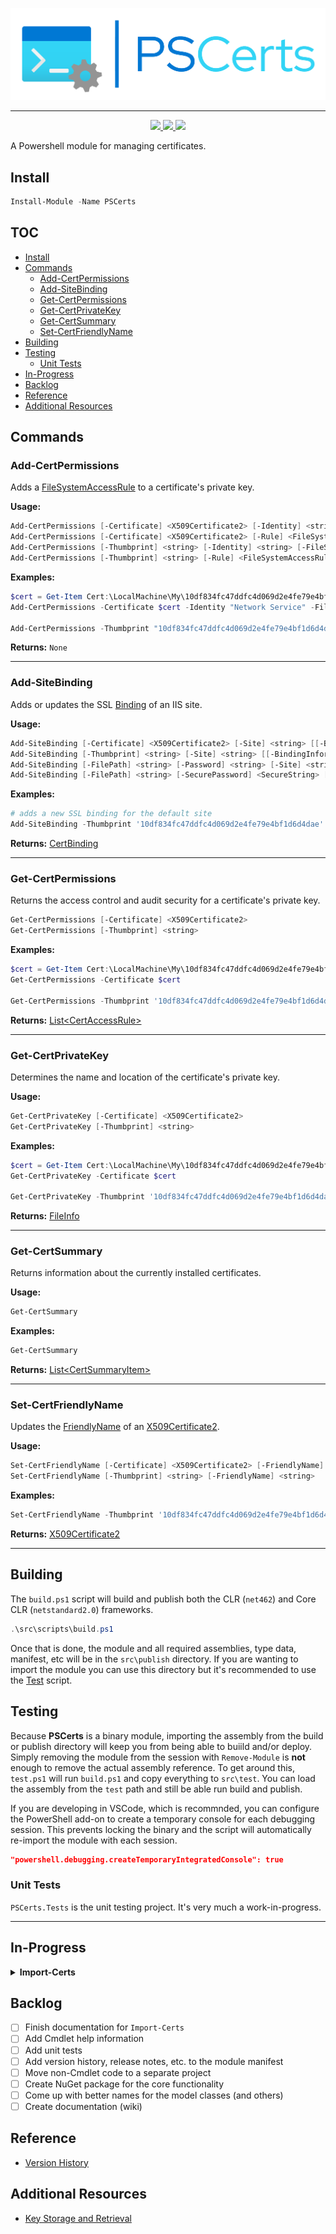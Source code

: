 ﻿<p align="center">
  <img src="images/PSCerts_header_color.png" />
</p>

<hr>

<p align="center">
  <a href="https://www.powershellgallery.com/packages/PSCerts">
    <img src="https://img.shields.io/powershellgallery/p/PSCerts?color=blueviolet&label=PSCerts&logo=powershell&style=for-the-badge"/>
  </a>
  <a href="https://www.powershellgallery.com/packages/PSCerts">
    <img src="https://img.shields.io/powershellgallery/v/PSCerts?color=blue&logo=nuget&style=for-the-badge"/>
  </a>
  <a href="https://www.powershellgallery.com/api/v2/package/PSCerts/0.0.3">
    <img src="https://img.shields.io/powershellgallery/dt/PSCerts?style=for-the-badge&color=blue"/>
  </a>
</p>

A Powershell module for managing certificates.

## Install

```powershell
Install-Module -Name PSCerts
```

## TOC

- [Install](#install)
- [Commands](#commands)
  - [Add-CertPermissions](#add-certpermissions)
  - [Add-SiteBinding](#add-sitebinding)
  - [Get-CertPermissions](#get-certpermissions)
  - [Get-CertPrivateKey](#get-certprivatekey)
  - [Get-CertSummary](#get-certsummary)
  - [Set-CertFriendlyName](#set-certfriendlyname)
- [Building](#building)
- [Testing](#testing)
  - [Unit Tests](#unit-tests)
- [In-Progress](#in-progress)
- [Backlog](#backlog)
- [Reference](#reference)
- [Additional Resources](#additional-resources)

## Commands

### Add-CertPermissions

Adds a [FileSystemAccessRule](https://learn.microsoft.com/en-us/dotnet/api/system.security.accesscontrol.filesystemaccessrule) to a certificate's private key.

**Usage:**

```powershell
Add-CertPermissions [-Certificate] <X509Certificate2> [-Identity] <string> [-FileSystemRights] <FileSystemRights> [[-AccessType] <AccessControlType>]
Add-CertPermissions [-Certificate] <X509Certificate2> [-Rule] <FileSystemAccessRule>
Add-CertPermissions [-Thumbprint] <string> [-Identity] <string> [-FileSystemRights] <FileSystemRights> [[-AccessType] <AccessControlType>]
Add-CertPermissions [-Thumbprint] <string> [-Rule] <FileSystemAccessRule>
```

**Examples:**

```powershell
$cert = Get-Item Cert:\LocalMachine\My\10df834fc47ddfc4d069d2e4fe79e4bf1d6d4dae
Add-CertPermissions -Certificate $cert -Identity "Network Service" -FileSystemRights FullControl -AccessType Allow

Add-CertPermissions -Thumbprint "10df834fc47ddfc4d069d2e4fe79e4bf1d6d4dae" -Identity "Network Service" -FileSystemRights FullControl -AccessType Allow
```

**Returns:** `None`

---

### Add-SiteBinding

Adds or updates the SSL [Binding](https://learn.microsoft.com/en-us/dotnet/api/microsoft.web.administration.binding) of an IIS site.

**Usage:**

```powershell
Add-SiteBinding [-Certificate] <X509Certificate2> [-Site] <string> [[-BindingInformation] <string>] [[-SslFlags] <SslFlags>]
Add-SiteBinding [-Thumbprint] <string> [-Site] <string> [[-BindingInformation] <string>] [[-SslFlags] <SslFlags>]
Add-SiteBinding [-FilePath] <string> [-Password] <string> [-Site] <string> [[-BindingInformation] <string>] [[-SslFlags] <SslFlags>]
Add-SiteBinding [-FilePath] <string> [-SecurePassword] <SecureString> [-Site] <string> [[-BindingInformation] <string>] [[-SslFlags] <SslFlags>]
```

**Examples:**

```powershell
# adds a new SSL binding for the default site
Add-SiteBinding -Thumbprint '10df834fc47ddfc4d069d2e4fe79e4bf1d6d4dae' -Site 'Default Web Site'
```

**Returns:** [CertBinding](./src/PSCerts/Models/CertBinding.cs)

---

### Get-CertPermissions

Returns the access control and audit security for a certificate's private key.

```powershell
Get-CertPermissions [-Certificate] <X509Certificate2>
Get-CertPermissions [-Thumbprint] <string>
```

**Examples:**

```powershell
$cert = Get-Item Cert:\LocalMachine\My\10df834fc47ddfc4d069d2e4fe79e4bf1d6d4dae
Get-CertPermissions -Certificate $cert

Get-CertPermissions -Thumbprint '10df834fc47ddfc4d069d2e4fe79e4bf1d6d4dae'
```

**Returns:** [List\<CertAccessRule>](./src/PSCerts/Models/CertAccessRule.cs)

---

### Get-CertPrivateKey

Determines the name and location of the certificate's private key.

**Usage:**

```powershell
Get-CertPrivateKey [-Certificate] <X509Certificate2>
Get-CertPrivateKey [-Thumbprint] <string>
```

**Examples:**

```powershell
$cert = Get-Item Cert:\LocalMachine\My\10df834fc47ddfc4d069d2e4fe79e4bf1d6d4dae
Get-CertPrivateKey -Certificate $cert

Get-CertPrivateKey -Thumbprint '10df834fc47ddfc4d069d2e4fe79e4bf1d6d4dae'
```

**Returns:** [FileInfo](https://learn.microsoft.com/en-us/dotnet/api/system.io.fileinfo)

---

### Get-CertSummary

Returns information about the currently installed certificates.

**Usage:**

```powershell
Get-CertSummary
```

**Examples:**

```powershell
Get-CertSummary
```

**Returns:** [List\<CertSummaryItem>](/src/PSCerts/Models/Summary/CertSummaryItem.cs)

---

### Set-CertFriendlyName

Updates the [FriendlyName](https://learn.microsoft.com/en-us/dotnet/api/system.security.cryptography.x509certificates.x509certificate2.friendlyname) of an [X509Certificate2](https://learn.microsoft.com/en-us/dotnet/api/system.security.cryptography.x509certificates.x509certificate2).

**Usage:**

```powershell
Set-CertFriendlyName [-Certificate] <X509Certificate2> [-FriendlyName] <string>
Set-CertFriendlyName [-Thumbprint] <string> [-FriendlyName] <string>
```

**Examples:**

```powershell
Set-CertFriendlyName -Thumbprint '10df834fc47ddfc4d069d2e4fe79e4bf1d6d4dae' -FriendlyName "My Test Cert"
```

**Returns:** [X509Certificate2](https://learn.microsoft.com/en-us/dotnet/api/system.security.cryptography.x509certificates.x509certificate2)

---

## Building

The `build.ps1` script will build and publish both the CLR (`net462`) and Core CLR (`netstandard2.0`) frameworks.

```powershell
.\src\scripts\build.ps1
```

Once that is done, the module and all required assemblies, type data, manifest, etc will be in the `src\publish` directory. If you are wanting to import the module you can use this directory but it's recommended to use the [Test](#test) script.

## Testing

Because **PSCerts** is a binary module, importing the assembly from the build or publish directory will keep you from being able to buiild and/or deploy. Simply removing the module from the session with `Remove-Module` is **not** enough to remove the actual assembly reference. To get around this, `test.ps1` will run `build.ps1` and copy everything to `src\test`. You can load the assembly from the `test` path and still be able run build and publish.

If you are developing in VSCode, which is recommnded, you can configure the PowerShell add-on to create a temporary console for each debugging session. This prevents locking the binary and the script will automatically re-import the module with each session.

```json
"powershell.debugging.createTemporaryIntegratedConsole": true
```

### Unit Tests

`PSCerts.Tests` is the unit testing project. It's very much a work-in-progress.

---

## In-Progress

<details>
  <summary><b>Import-Certs</b></summary>

**certfile (Required):** The path to a certificate file
**stores (Required):** One or more stores the certificate will be imported to
**permissions:** File permissions for the private key (Optional)
**password:** The password for the certificate.

The `type` indicates how to handle the `value` property (see below).

- Type: `text`
  - The <strong>value</strong> is the password. <i>(Not recommended)</i>
  - [Example](/docs/examples/ImportCerts/basic.json)
- Type: `file`
  - The <strong>value</strong> is the path to a file that contains the password.
  - [Example](/docs/examples/ImportCerts/passwordFromFile.json)
- Type: `env`
  - The <strong>value</strong> is the name of an environment variable containing the password.
  - [Example](/docs/examples/ImportCerts/passwordFromEnv.json)

</details>

## Backlog

- [ ] Finish documentation for `Import-Certs`
- [ ] Add Cmdlet help information
- [ ] Add unit tests
- [ ] Add version history, release notes, etc. to the module manifest
- [ ] Move non-Cmdlet code to a separate project
- [ ] Create NuGet package for the core functionality
- [ ] Come up with better names for the model classes (and others)
- [ ] Create documentation (wiki)

## Reference

- [Version History](/CHANGELOG.txt)

## Additional Resources

- [Key Storage and Retrieval](https://learn.microsoft.com/en-us/windows/win32/seccng/key-storage-and-retrieval)
